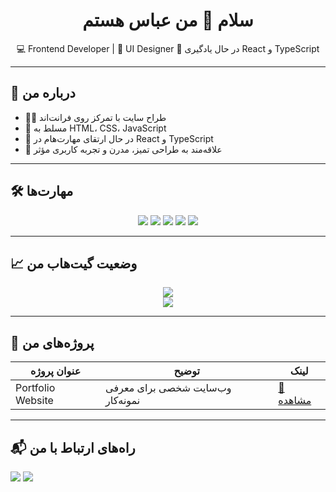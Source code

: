 <h1 align="center">سلام 👋 من عباس هستم</h1>

<p align="center">
💻 Frontend Developer | 🎨 UI Designer  
🌱 در حال یادگیری React و TypeScript
</p>

---

## 🧠 درباره من

- 👨‍💻 طراح سایت با تمرکز روی فرانت‌اند  
- 🧩 مسلط به HTML، CSS، JavaScript  
- 🚀 در حال ارتقای مهارت‌هام در React و TypeScript  
- 🎯 علاقه‌مند به طراحی تمیز، مدرن و تجربه کاربری مؤثر

---

## 🛠 مهارت‌ها

<p align="center">
  <img src="https://img.shields.io/badge/HTML-E34F26?style=for-the-badge&logo=html5&logoColor=white" />
  <img src="https://img.shields.io/badge/CSS-1572B6?style=for-the-badge&logo=css3&logoColor=white" />
  <img src="https://img.shields.io/badge/JavaScript-F7DF1E?style=for-the-badge&logo=javascript&logoColor=black" />
  <img src="https://img.shields.io/badge/React-20232A?style=for-the-badge&logo=react&logoColor=61DAFB" />
  <img src="https://img.shields.io/badge/TypeScript-007ACC?style=for-the-badge&logo=typescript&logoColor=white" />
</p>

---

## 📈 وضعیت گیت‌هاب من

<p align="center">
  <img src="https://github-readme-stats.vercel.app/api?username=abbas-2483&show_icons=true&theme=vue-dark" />
  <br />
  <img src="https://github-readme-stats.vercel.app/api/top-langs/?username=abbas-2483&layout=compact&theme=vue-dark" />
</p>

---

## 📌 پروژه‌های من

| عنوان پروژه | توضیح | لینک |
|-------------|--------|------|
| Portfolio Website | وب‌سایت شخصی برای معرفی نمونه‌کار | [🔗 مشاهده](https://github.com/Abbas-2483/portfolio) |



---

## 📬 راه‌های ارتباط با من

<p>
  <a href="mailto:abbas83boueshagh@gmail.com"><img src="https://img.shields.io/badge/Email-D14836?style=for-the-badge&logo=gmail&logoColor=white" /></a>
  <a href="https://instagram.com/abbas._.83b"><img src="https://img.shields.io/badge/Instagram-E4405F?style=for-the-badge&logo=instagram&logoColor=white" /></a>
</p>



